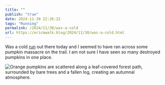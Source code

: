 ```yaml
---
title: ""
publish: "true"
date: 2024-11-30 22:26:22
tags: "Running"
permalink: /2024/11/30/was-a-cold
url: https://ericmwalk.blog/2024/11/30/was-a-cold.html
---
```


Was a cold [run](https://strava.com/activities/13019078047) out there today and I seemed to have ran across some pumpkin massacre on the trail. I am not sure I have seen so many destroyed pumpkins in one place.

![Orange pumpkins are scattered along a leaf-covered forest path, surrounded by bare trees and a fallen log, creating an autumnal atmosphere.](https://ericmwalk.blog/uploads/2024/img-1075.jpeg)